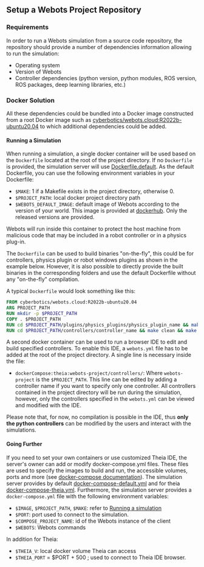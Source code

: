 ## Setup a Webots Project Repository

### Requirements

In order to run a Webots simulation from a source code repository, the repository should provide a number of dependencies information allowing to run the simulation:

- Operating system
- Version of Webots
- Controller dependencies (python version, python modules, ROS version, ROS packages, deep learning libraries, etc.)

### Docker Solution

All these dependencies could be bundled into a Docker image constructed from a root Docker image such as [cyberbotics/webots.cloud:R2022b-ubuntu20.04](https://hub.docker.com/layers/cyberbotics/webots.cloud/R2022b-ubuntu20.04/images/sha256-1a645747c8883dfaa667dd4e22567a0237a68ede30cf5bca07b7779611f091f7?context=explore) to which additional dependencies could be added.

#### Running a Simulation

When running a simulation, a single docker container will be used based on the `Dockerfile` located at the root of the project directory.
If no `Dockerfile` is provided, the simulation server will use [Dockerfile.default](https://github.com/cyberbotics/webots-server/blob/main/config/simulation/docker/Dockerfile.default).
As the default Dockerfile, you can use the following environment variables in your Dockerfile:
- `$MAKE`: 1 if a Makefile exists in the project directory, otherwise 0.
- `$PROJECT_PATH`: local docker project directory path
- `$WEBOTS_DEFAULT_IMAGE`: default image of Webots according to the version of your world. This image is provided at [dockerhub](https://hub.docker.com/r/cyberbotics/webots.cloud). Only the released versions are provided.

Webots will run inside this container to protect the host machine from malicious code that may be included in a robot controller or in a physics plug-in.

The `Dockerfile` can be used to build binaries "on-the-fly", this could be for controllers, physics plugin or robot windows plugins as shown in the example below.
However, it is also possible to directly provide the built binaries in the corresponding folders and use the default Dockerfile without any "on-the-fly" compilation.

A typical `Dockerfile` would look something like this:
```Dockerfile
FROM cyberbotics/webots.cloud:R2022b-ubuntu20.04
ARG PROJECT_PATH
RUN mkdir -p $PROJECT_PATH
COPY . $PROJECT_PATH
RUN cd $PROJECT_PATH/plugins/physics_plugins/physics_plugin_name && make clean && make
RUN cd $PROJECT_PATH/controllers/controller_name && make clean && make
```

A second docker container can be used to run a browser IDE to edit and build specified controllers.
To enable this IDE, a `webots.yml` file has to be added at the root of the project directory.
A single line is necessary inside the file:
* `dockerCompose:theia:webots-project/controllers/`: Where `webots-project` is the `$PROJECT_PATH`. This line can be edited by adding a controller name if you want to specify only one controller.
All controllers contained in the project directory will be run during the simulation, however, only the controllers specified in the `webots.yml` can be viewed and modified with the IDE.

Please note that, for now, no compilation is possible in the IDE, thus **only the python controllers** can be modified by the users and interact with the simulations.


#### Going Further

If you need to set your own containers or use customized Theia IDE, the server's owner can add or modify docker-compose.yml files.
These files are used to specify the images to build and run, the accessible volumes, ports and more (see [docker-compose documentation](https://docs.docker.com/compose/)).
The simulation server provides by default [docker-compose-default.yml](https://github.com/cyberbotics/webots-server/blob/main/config/simulation/docker/docker-compose-default.yml) and for theia [docker-compose-theia.yml](https://github.com/cyberbotics/webots-server/blob/main/config/simulation/docker/docker-compose-theia.yml).
Furthermore, the simulation server provides a `docker-compose.yml` file with the following environment variables:

- `$IMAGE`, `$PROJECT_PATH`, `$MAKE`: refer to [Running a simulation](setup-a-webots-project-repository.md#running-a-simulation)
- `$PORT`: port used to connect to the simulation.
- `$COMPOSE_PROJECT_NAME`: id of the Webots instance of the client
- `$WEBOTS`: Webots commands

In addition for Theia:

- `$THEIA_V`: local docker volume Theia can access
- `$THEIA_PORT` = $PORT + 500 ; used to connect to Theia IDE browser.
